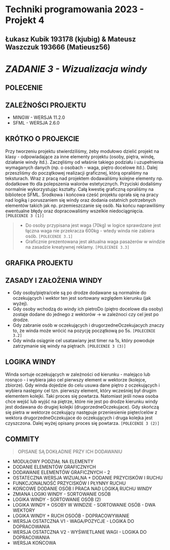 # Techniki programowania 2023 - Projekt 4
## Łukasz Kubik 193178 (kjubig) & Mateusz Waszczuk 193666 (Matieusz56)

# _ZADANIE 3 - Wizualizacja windy_

## POLECENIE

## ZALEŻNOŚCI PROJEKTU
- MINGW - WERSJA 11.2.0
- SFML - WERSJA 2.6.0
  
## KRÓTKO O PROJEKCIE
Przy tworzeniu projektu stwierdziliśmy, żeby modułowo dzielić projekt na klasy - odpowiadające za inne elementy projektu (osoby, piętra, windę, działanie windy itd.). Zaczęliśmy od właśnie takiego podziału i uzupełnienia wymaganych danych (np. o osobach - waga, piętro docelowe itd.). Dalej przeszliśmy do początkowej realizacji graficznej, którą opraliśmy na teksturach. Wraz z pracą nad projektem dodawaliśmy kolejne elementy np. dodatkowe tło dla polepszenia walorów estetycznych. Przyciski dodaliśmy normalnie wykorzystując kształty. Całą kwestię graficzną opraliśmy na bibliotece SFML. Środkowa i końcowa cześć projektu oprała się na pracy nad logiką i poruszaniem się windy oraz dodania ostatnich potrzebnych elementów takich jak np. przemieszczanie się osób. Na końcu naprawiliśmy ewentualne błędy oraz dopracowaliśmy wszelkie niedociągnięcia. ```[POLECENIE 3 (1)]```
> - Do osoby przypisana jest waga (70kg) w logice sprawdzane jest łączna waga nie przekracza 600kg - wtedy winda nie zabiera osób. ```[POLECENIE 3.1]```
> - Graficznie prezentowana jest aktualna waga pasażerów w windzie na zasadzie kreatywnej reklamy. ```[POLECENIE 3.3]```

## GRAFIKA PROJEKTU

## ZASADY I ZAŁOŻENIA WINDY
 - Gdy osoby/piętra/cele są po drodze dodawane są normalnie do oczekujących i wektor ten jest sortowany względem kierunku (jak wyżej).
 - Gdy osoby wchodzą do windy ich pietroDo (piętro docelowe dla osoby) zostaje dodane do jednego z wektorów -> w zależnoci czy cel jest po drodze. 
 - Gdy zabranie osób w oczekujących i drugorzedneOczekujacych znaczy to, że winda może wrócić na pozycję początkową po 5s. ```[POLECENIE 3.2]```
 - Gdy winda osiągnie cel usatawiany jest timer na 1s, który powoduje zatrzymanie się windy na piętrach. ```[POLECENIE 3 (3)]```
   
## LOGIKA WINDY
Winda sortuje oczekujących w zależności od kierunku - malejąco lub rosnąco - i wybiera jako cel pierwszy element w wektorze (kolejce, zbiorze). Gdy winda dojedzie do celu usuwa dane piętro z oczekujących i wybiera następny cel tzn. pierwszy element, który wcześniej był drugim elementem kolejki. Taki proces się powtarza. Natomiast jeśli nowa osoba chce wejść lub wyjść na piętrze, które nie jest po drodze kierunku windy jest dodawana do drugiej kolejki (drugorzedneOczekujace). Gdy skończą się pietra w wektorze oczekujący następuje przeniesienie pięter/celów z wektora drugorzedneOczekujace do oczekujących i druga kolejka jest czyszczona. Dalej wyżej opisany proces się powtarza. ```[POLECENIE 3 (2)]```

 
## COMMITY
> OPISANE SĄ DOKŁADNIE PRZY ICH DODAWANIU
- MODUŁOWY PODZIAŁ NA ELEMENTY
- DODANIE ELEMENTÓW GRAFICZNYCH
- DODAWANIE ELEMENTÓW GRAFICZNYCH - 2
- OSTATECZNA WERSJA WIZUALNA + DODANIE PRZYCISKÓW I RUCHU
- FUNKCJONALNOŚĆ PRZYCISKÓW I PŁYNNY RUCHU
- KOŃCOWE DODANIE OSÓB I PRACA NAD LOGIKĄ RUCHU WINDY
- ZMIANA LOGIKI WINDY - SORTOWANIE OSÓB
- LOGIKA WINDY - SORTOWANIE OSÓB (2)
- LOGIKA WINDY + OSOBY W WINDZIE - SORTOWANIE OSÓB - DWA WEKTORY
- LOGIKA WINDY + RUCH OSOÓB - DOPRACOWYWANIE
- WERSJA OSTATCZNA V1 - WAGA/POZYCJE - LOGIKA DO DOPRACOWANIA
- WERSJA OSTATCZNA V2 - WYŚWIETLANIE WAGI - LOGIKA DO DOPRACOWANIA
- WERSJA KOŃCOWA

